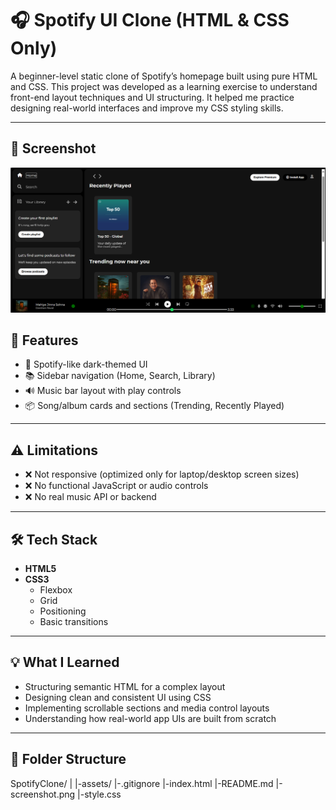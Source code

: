 # 🎧 Spotify UI Clone (HTML & CSS Only)

A beginner-level static clone of Spotify’s homepage built using pure HTML and CSS.
This project was developed as a learning exercise to understand front-end layout techniques and UI structuring.
It helped me practice designing real-world interfaces and improve my CSS styling skills.

---

## 📸 Screenshot

![Screenshot of Spotify Clone UI](screenshot.png)

## 🚀 Features

- 🎨 Spotify-like dark-themed UI
- 📚 Sidebar navigation (Home, Search, Library)
- 🔊 Music bar layout with play controls
- 📦 Song/album cards and sections (Trending, Recently Played)

---

## ⚠️ Limitations

- ❌ Not responsive (optimized only for laptop/desktop screen sizes)
- ❌ No functional JavaScript or audio controls
- ❌ No real music API or backend

---

## 🛠️ Tech Stack

- **HTML5**
- **CSS3**
  - Flexbox
  - Grid
  - Positioning
  - Basic transitions

---

## 💡 What I Learned

- Structuring semantic HTML for a complex layout
- Designing clean and consistent UI using CSS
- Implementing scrollable sections and media control layouts
- Understanding how real-world app UIs are built from scratch

---

## 📁 Folder Structure

SpotifyClone/
|
|-assets/
|-.gitignore
|-index.html
|-README.md
|-screenshot.png
|-style.css


